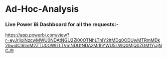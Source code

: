 # Ad-Hoc-Analysis
### Live Power Bi Dashboard for all the requests:-
https://app.powerbi.com/view?r=eyJrIjoiNzcwMWU0NDAtNGU2Zi00OTNhLThlY2ItMDg0ODUwMTRmMDk2IiwidCI6ImM2ZTU0OWIzLTVmNDUtNDAzMi1hYWU5LWQ0MjQ0ZGM1YjJjNCJ9
